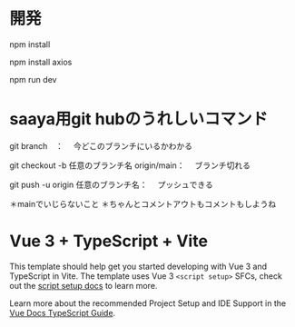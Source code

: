 # 開発

npm install

npm install axios

npm run dev

# saaya用git hubのうれしいコマンド

git branch　：
　今どこのブランチにいるかわかる
 
git checkout -b 任意のブランチ名 origin/main：
　ブランチ切れる
 
git push -u origin 任意のブランチ名：
　プッシュできる
 
＊mainでいじらないこと
＊ちゃんとコメントアウトもコメントもしようね
 

# Vue 3 + TypeScript + Vite

This template should help get you started developing with Vue 3 and TypeScript in Vite. The template uses Vue 3 `<script setup>` SFCs, check out the [script setup docs](https://v3.vuejs.org/api/sfc-script-setup.html#sfc-script-setup) to learn more.

Learn more about the recommended Project Setup and IDE Support in the [Vue Docs TypeScript Guide](https://vuejs.org/guide/typescript/overview.html#project-setup).
